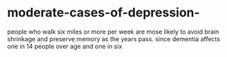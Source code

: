 # moderate-cases-of-depression-
people who walk six miles or more per week are mose likely to avoid brain shrinkage and preserve memory  as  the years pass.  since dementia affects one in 14 people over age   and one in six
